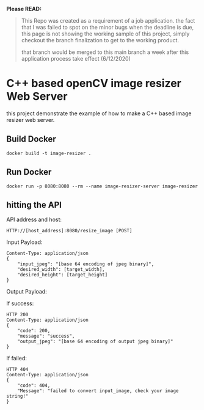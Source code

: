 
**Please READ:** 
> This Repo was created as a requirement of a job
> application. the fact that I was failed to spot on the minor bugs when
> the deadline is due, this page is not showing the working sample of
> this project, simply checkout the branch finalization to get to the
> working product.
> 
> that branch would be merged to this main branch a week after this
> application process take effect (6/12/2020)

# C++ based openCV image resizer Web Server
this project demonstrate the example of how to make a C++ based image resizer web server.

## Build Docker
```
docker build -t image-resizer .
```
## Run Docker
```
docker run -p 8080:8080 --rm --name image-resizer-server image-resizer 
```

## hitting the API
API address and host:
```
HTTP://[host_address]:8080/resize_image [POST]
```
Input Payload:
```
Content-Type: application/json
{
    "input_jpeg": "[base 64 encoding of jpeg binary]",
    "desired_width": [target_width],
    "desired_height": [target_height]
}
```
Output Payload:

If success:
```
HTTP 200
Content-Type: application/json
{
    "code": 200,
    "message": "success",
    "output_jpeg": "[base 64 encoding of output jpeg binary]"
}
```
If failed:
```
HTTP 404
Content-Type: application/json
{
    "code": 404,
    "Message": "failed to convert input_image, check your image string!"
}
```
